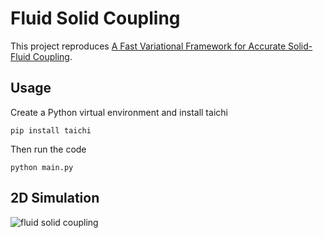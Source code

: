 # Fluid Solid Coupling
This project reproduces [A Fast Variational Framework for Accurate Solid-Fluid Coupling](https://dl.acm.org/doi/abs/10.1145/1276377.1276502).

## Usage
Create a Python virtual environment and install taichi
```angular2html
pip install taichi
```
Then run the code
```angular2html
python main.py
```

## 2D Simulation
![fluid solid coupling](./results/results_rho7_sq_size50_1/video.gif)